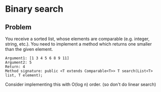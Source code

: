 Binary search
=============

Problem
-------

You receive a sorted list, whose elements are comparable 
(e.g. integer, string, etc.). You need to implement a method 
which returns one smaller than the given element.

```
Argument1: [1 3 4 5 6 8 9 11]
Argument2: 5
Return: 4
Method signature: public <T extends Comparable<T>> T search(List<T> list, T element);
```

Consider implementing this with O(log n) order. (so don't do linear search)
